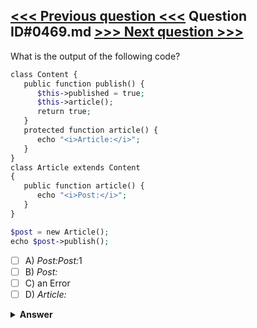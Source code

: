 [<<< Previous question <<<](0468.md)   Question ID#0469.md   [>>> Next question >>>](0470.md)
---

What is the output of the following code?

```php
class Content {
   public function publish() {
      $this->published = true;
      $this->article();
      return true;
   }
   protected function article() {
      echo "<i>Article:</i>";
   }
}
class Article extends Content
{
   public function article() {
      echo "<i>Post:</i>";
   }
}

$post = new Article();
echo $post->publish();
```

- [ ] A) <i>Post:</i><i>Post:</i>1
- [ ] B) <i>Post:</i>
- [ ] C) an Error
- [ ] D) <i>Article:</i>

<details><summary><b>Answer</b></summary>
<p>
  Answer: <strong>A</strong>
</p>
</details>
